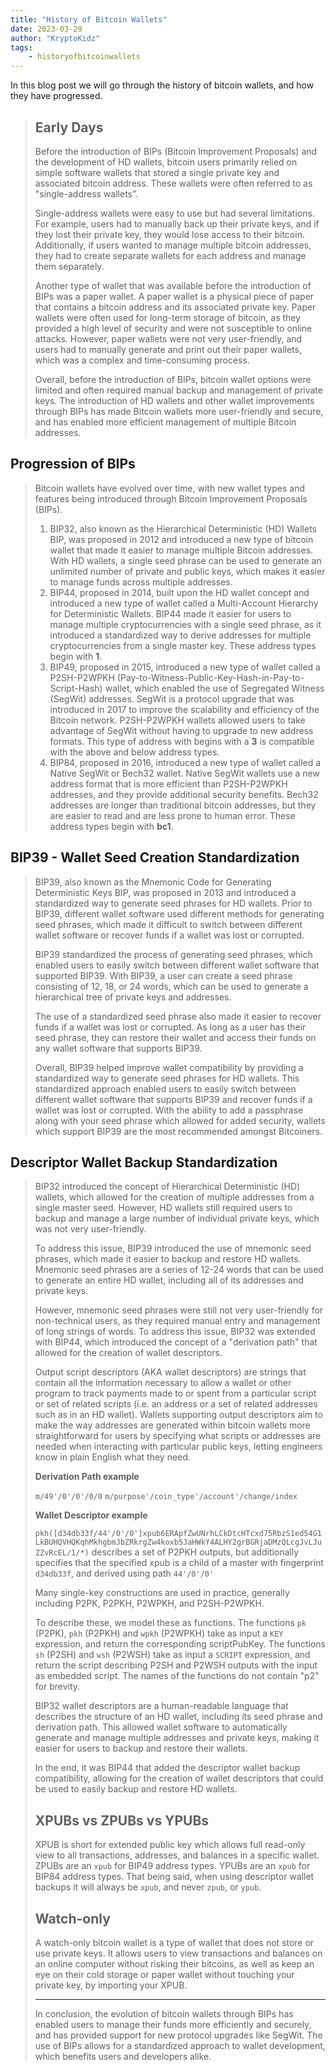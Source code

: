 ```yaml
---
title: "History of Bitcoin Wallets"
date: 2023-03-29
author: "KryptoKidz"
tags:
    - historyofbitcoinwallets
---
```


In this blog post we will go through the history of bitcoin wallets, and how they have progressed.

> ## Early Days  
>
> Before the introduction of BIPs (Bitcoin Improvement Proposals) and the development of HD wallets, bitcoin users primarily relied on simple software wallets that stored a single private key and associated bitcoin address. These wallets were often referred to as "single-address wallets”. 
> 
> Single-address wallets were easy to use but had several limitations. For example, users had to manually back up their private keys, and if they lost their private key, they would lose access to their bitcoin. Additionally, if users wanted to manage multiple bitcoin addresses, they had to create separate wallets for each address and manage them separately. 
> 
> Another type of wallet that was available before the introduction of BIPs was a paper wallet. A paper wallet is a physical piece of paper that contains a bitcoin address and its associated private key. Paper wallets were often used for long-term storage of bitcoin, as they provided a high level of security and were not susceptible to online attacks. However, paper wallets were not very user-friendly, and users had to manually generate and print out their paper wallets, which was a complex and time-consuming process. 
>
> Overall, before the introduction of BIPs, bitcoin wallet options were limited and often required manual backup and management of private keys. The introduction of HD wallets and other wallet improvements through BIPs has made Bitcoin wallets more user-friendly and secure, and has enabled more efficient management of multiple Bitcoin addresses. 

## Progression of BIPs 

> Bitcoin wallets have evolved over time, with new wallet types and features being introduced through Bitcoin Improvement Proposals (BIPs). 
>
> 1. BIP32, also known as the Hierarchical Deterministic (HD) Wallets BIP, was proposed in 2012 and introduced a new type of bitcoin wallet that made it easier to manage multiple Bitcoin addresses. With HD wallets, a single seed phrase can be used to generate an unlimited number of private and public keys, which makes it easier to manage funds across multiple addresses. 
> 2. BIP44, proposed in 2014, built upon the HD wallet concept and introduced a new type of wallet called a Multi-Account Hierarchy for Deterministic Wallets. BIP44 made it easier for users to manage multiple cryptocurrencies with a single seed phrase, as it introduced a standardized way to derive addresses for multiple cryptocurrencies from a single master key. These address types begin with **1**. 
> 3. BIP49, proposed in 2015, introduced a new type of wallet called a P2SH-P2WPKH (Pay-to-Witness-Public-Key-Hash-in-Pay-to-Script-Hash) wallet, which enabled the use of Segregated Witness (SegWit) addresses. SegWit is a protocol upgrade that was introduced in 2017 to improve the scalability and efficiency of the Bitcoin network. P2SH-P2WPKH wallets allowed users to take advantage of SegWit without having to upgrade to new address formats. This type of address with begins with a **3** is compatible with the above and below address types. 
> 4. BIP84, proposed in 2016, introduced a new type of wallet called a Native SegWit or Bech32 wallet. Native SegWit wallets use a new address format that is more efficient than P2SH-P2WPKH addresses, and they provide additional security benefits. Bech32 addresses are longer than traditional bitcoin addresses, but they are easier to read and are less prone to human error. These address types begin with **bc1**.  

## BIP39 - Wallet Seed Creation Standardization 

> BIP39, also known as the Mnemonic Code for Generating Deterministic Keys BIP, was proposed in 2013 and introduced a standardized way to generate seed phrases for HD wallets. Prior to BIP39, different wallet software used different methods for generating seed phrases, which made it difficult to switch between different wallet software or recover funds if a wallet was lost or corrupted. 
>
> BIP39 standardized the process of generating seed phrases, which enabled users to easily switch between different wallet software that supported BIP39. With BIP39, a user can create a seed phrase consisting of 12, 18, or 24 words, which can be used to generate a hierarchical tree of private keys and addresses. 
>
> The use of a standardized seed phrase also made it easier to recover funds if a wallet was lost or corrupted. As long as a user has their seed phrase, they can restore their wallet and access their funds on any wallet software that supports BIP39. 
>
> Overall, BIP39 helped improve wallet compatibility by providing a standardized way to generate seed phrases for HD wallets. This standardized approach enabled users to easily switch between different wallet software that supports BIP39 and recover funds if a wallet was lost or corrupted. With the ability to add a passphrase along with your seed phrase which allowed for added security, wallets which support BIP39 are the most recommended amongst Bitcoiners.

## Descriptor Wallet Backup Standardization

> BIP32 introduced the concept of Hierarchical Deterministic (HD) wallets, which allowed for the creation of multiple addresses from a single master seed. However, HD wallets still required users to backup and manage a large number of individual private keys, which was not very user-friendly.
>
> To address this issue, BIP39 introduced the use of mnemonic seed phrases, which made it easier to backup and restore HD wallets. Mnemonic seed phrases are a series of 12-24 words that can be used to generate an entire HD wallet, including all of its addresses and private keys.
>
> However, mnemonic seed phrases were still not very user-friendly for non-technical users, as they required manual entry and management of long strings of words. To address this issue, BIP32 was extended with BIP44, which introduced the concept of a "derivation path" that allowed for the creation of wallet descriptors.
> 
> Output script descriptors (AKA wallet descriptors) are strings that contain all the information necessary to allow a wallet or other program to track payments made to or spent from a particular script or set of related scripts (i.e. an address or a set of related addresses such as in an HD wallet). Wallets supporting output descriptors aim to make the way addresses are generated within bitcoin wallets more straightforward for users by specifying what scripts or addresses are needed when interacting with particular public keys, letting engineers know in plain English what they need.
>
> **Derivation Path example** 
>
> ```m/49'/0'/0'/0/0``` ```m/purpose'/coin_type'/account'/change/index```
>
> **Wallet Descriptor example** 
>
> ```pkh([d34db33f/44'/0'/0']xpub6ERApfZwUNrhLCkDtcHTcxd75RbzS1ed54G1LkBUHQVHQKqhMkhgbmJbZRkrgZw4koxb5JaHWkY4ALHY2grBGRjaDMzQLcgJvLJuZZvRcEL/1/*)``` 
describes a set of P2PKH outputs, but additionally specifies that the specified xpub is a child of a master with fingerprint ```d34db33f```, and derived using path ```44'/0'/0'```
>
> Many single-key constructions are used in practice, generally including P2PK, P2PKH, P2WPKH, and P2SH-P2WPKH.
>
> To describe these, we model these as functions. The functions ```pk``` (P2PK), ```pkh``` (P2PKH) and ```wpkh``` (P2WPKH) take as input a ```KEY``` expression, and return the corresponding scriptPubKey. The functions ```sh``` (P2SH) and ```wsh``` (P2WSH) take as input a ```SCRIPT``` expression, and return the script describing P2SH and P2WSH outputs with the input as embedded script. The names of the functions do not contain "p2" for brevity.
>
> BIP32 wallet descriptors are a human-readable language that describes the structure of an HD wallet, including its seed phrase and derivation path. This allowed wallet software to automatically generate and manage multiple addresses and private keys, making it easier for users to backup and restore their wallets.
>
> In the end, it was BIP44 that added the descriptor wallet backup compatibility, allowing for the creation of wallet descriptors that could be used to easily backup and restore HD wallets.
>
> ## XPUBs vs ZPUBs vs YPUBs
>
> XPUB is short for extended public key which allows full read-only view to all transactions, addresses, and balances in a specific wallet. ZPUBs are an ```xpub``` for BIP49 address types. YPUBs are an ```xpub``` for BIP84 address types. That being said, when using descriptor wallet backups it will always be ```xpub```, and never ```zpub```, or ```ypub```.
>
> ## Watch-only
>
> A watch-only bitcoin wallet is a type of wallet that does not store or use private keys. It allows users to view transactions and balances on an online computer without risking their bitcoins, as well as keep an eye on their cold storage or paper wallet without touching your private key, by importing your XPUB.
>
> -------
>
> In conclusion, the evolution of bitcoin wallets through BIPs has enabled users to manage their funds more efficiently and securely, and has provided support for new protocol upgrades like SegWit. The use of BIPs allows for a standardized approach to wallet development, which benefits users and developers alike.